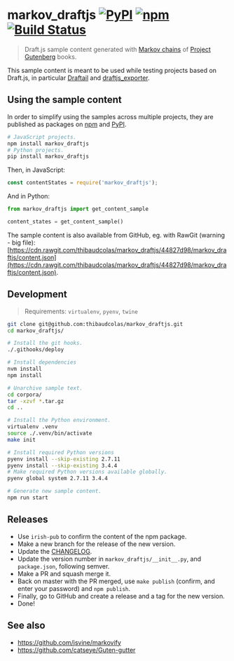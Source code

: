 # markov_draftjs [![PyPI](https://img.shields.io/pypi/v/markov_draftjs.svg)](https://pypi.python.org/pypi/markov_draftjs) [![npm](https://img.shields.io/npm/v/markov_draftjs.svg?style=flat-square)](https://www.npmjs.com/package/markov_draftjs) [![Build Status](https://travis-ci.org/thibaudcolas/markov_draftjs.svg?branch=master)](https://travis-ci.org/thibaudcolas/markov_draftjs)

> Draft.js sample content generated with [Markov chains](https://en.wikipedia.org/wiki/Markov_chain) of [Project Gutenberg](https://www.gutenberg.org/) books.

This sample content is meant to be used while testing projects based on Draft.js, in particular [Draftail](https://github.com/springload/draftail) and [draftjs_exporter](https://github.com/springload/draftjs_exporter).

## Using the sample content

In order to simplify using the samples across multiple projects, they are published as packages on [npm](https://www.npmjs.com/package/markov_draftjs) and [PyPI](https://pypi.python.org/pypi/markov_draftjs).

```sh
# JavaScript projects.
npm install markov_draftjs
# Python projects.
pip install markov_draftjs
```

Then, in JavaScript:

```js
const contentStates = require('markov_draftjs');
```

And in Python:

```py
from markov_draftjs import get_content_sample

content_states = get_content_sample()
```

The sample content is also available from GitHub, eg. with RawGit (warning - big file): [https://cdn.rawgit.com/thibaudcolas/markov_draftjs/44827d98/markov_draftjs/content.json](https://cdn.rawgit.com/thibaudcolas/markov_draftjs/44827d98/markov_draftjs/content.json).

## Development

> Requirements: `virtualenv`, `pyenv`, `twine`

```sh
git clone git@github.com:thibaudcolas/markov_draftjs.git
cd markov_draftjs/

# Install the git hooks.
./.githooks/deploy

# Install dependencies
nvm install
npm install

# Unarchive sample text.
cd corpora/
tar -xzvf *.tar.gz
cd ..

# Install the Python environment.
virtualenv .venv
source ./.venv/bin/activate
make init

# Install required Python versions
pyenv install --skip-existing 2.7.11
pyenv install --skip-existing 3.4.4
# Make required Python versions available globally.
pyenv global system 2.7.11 3.4.4

# Generate new sample content.
npm run start
```

## Releases

- Use `irish-pub` to confirm the content of the npm package.
- Make a new branch for the release of the new version.
- Update the [CHANGELOG](CHANGELOG.md).
- Update the version number in `markov_draftjs/__init__.py`, and `package.json`, following semver.
- Make a PR and squash merge it.
- Back on master with the PR merged, use `make publish` (confirm, and enter your password) and `npm publish`.
- Finally, go to GitHub and create a release and a tag for the new version.
- Done!

## See also

- https://github.com/jsvine/markovify
- https://github.com/catseye/Guten-gutter
